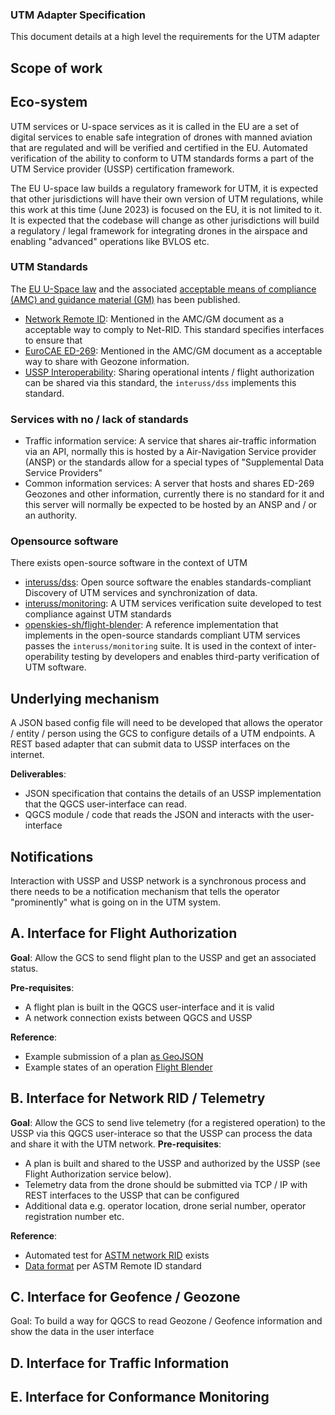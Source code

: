 ### UTM Adapter Specification

This document details at a high level the requirements for the UTM adapter 
## Scope of work 

## Eco-system 
UTM services or U-space services as it is called in the EU are a set of digital services to enable safe integration of drones with manned aviation that are regulated and will be verified and certified in the EU. Automated verification of the ability to conform to UTM standards forms a part of the UTM Service provider (USSP) certification framework. 

The EU U-space law builds a regulatory framework for UTM, it is expected that other jurisdictions will have their own version of UTM regulations, while this work at this time (June 2023) is focused on the EU, it is not limited to it. It is expected that the codebase will change as other jurisdictions will build a regulatory / legal framework for integrating drones in the airspace and enabling "advanced" operations like BVLOS etc. 

### UTM Standards 
The [EU U-Space law](https://eur-lex.europa.eu/legal-content/EN/TXT/?uri=CELEX%3A32021R0664) and the associated [acceptable means of compliance (AMC) and guidance material (GM)](https://www.easa.europa.eu/en/document-library/acceptable-means-of-compliance-and-guidance-materials/amc-and-gm-implementing) has been published. 
- [Network Remote ID](https://www.astm.org/f3411-22a.html): Mentioned in the AMC/GM document as a acceptable way to comply to Net-RID. This standard specifies interfaces to ensure that 
- [EuroCAE ED-269](https://eurocae.net/news/posts/2020/june/ed-269-minimum-operational-performance-standard-for-uas-geo-fencing/): Mentioned in the AMC/GM document as a acceptable way to share with Geozone information.
- [USSP Interoperability](https://www.astm.org/f3548-21.html): Sharing operational intents / flight authorization can be shared via this standard, the `interuss/dss` implements this standard. 

### Services with no / lack of standards
- Traffic information service: A service that shares air-traffic information via an API, normally this is hosted by a Air-Navigation Service provider (ANSP) or the standards allow for a special types of "Supplemental Data Service Providers"
- Common information services: A server that hosts and shares ED-269 Geozones and other information, currently there is no standard for it and this server will normally be expected to be hosted by an ANSP and / or an authority. 

### Opensource software 
There exists open-source software in the context of UTM 
- [interuss/dss](https://github.com/interuss/dss): Open source software the enables standards-compliant Discovery of UTM services and synchronization of data. 
- [interuss/monitoring](https://github.com/interuss/monitoring): A UTM services verification suite developed to test compliance against UTM standards
- [openskies-sh/flight-blender](https://github.com/openskies-sh/flight-blender): A reference implementation that implements in the open-source standards compliant UTM services passes the `interuss/monitoring` suite. It is used in the context of inter-operability testing by developers and enables third-party verification of UTM software. 

## Underlying mechanism
A JSON based config file will need to be developed that allows the operator / entity / person using the GCS to configure details of a UTM endpoints. A REST based adapter that can submit data to USSP interfaces on the internet.

__Deliverables__:
- JSON specification that contains the details of an USSP implementation that the QGCS user-interface can read. 
- QGCS module / code that reads the JSON and interacts with the user-interface

## Notifications
Interaction with USSP and USSP network is a synchronous process and there needs to be a notification mechanism that tells the operator "prominently" what is going on in the UTM system.

## A. Interface for Flight Authorization
__Goal__: Allow the GCS to send flight plan to the USSP and get an associated status. 

__Pre-requisites__: 
- A flight plan is built in the QGCS user-interface and it is valid 
- A network connection exists between QGCS and USSP

__Reference__: 
- Example submission of a plan [as GeoJSON](https://github.com/openskies-sh/flight-blender/blob/master/api/flight-blender-1.0.0-resolved.yaml#L1402)
- Example states of an operation [Flight Blender](https://github.com/openskies-sh/flight-blender/blob/master/api/flight-blender-1.0.0-resolved.yaml#L1885)

## B. Interface for Network RID / Telemetry

__Goal__: Allow the GCS to send live telemetry (for a registered operation) to the USSP via this QGCS user-interace so that the USSP can process the data and share it with the UTM network. 
__Pre-requisites__: 
- A plan is built and shared to the USSP and authorized by the USSP (see Flight Authorization service below). 
- Telemetry data from the drone should be submitted via TCP / IP with REST interfaces to the USSP that can be configured
- Additional data e.g. operator location, drone serial number, operator registration number etc. 

__Reference__: 
- Automated test for [ASTM network RID](https://github.com/interuss/monitoring/blob/main/monitoring/uss_qualifier/suites/astm/netrid/f3411_22a.yaml) exists
- [Data format](https://github.com/uastech/standards/blob/dd4016b09fc8cb98f30c2a17b5a088fb2995ab54/remoteid/canonical.yaml#L1692) per ASTM Remote ID standard


## C. Interface for Geofence / Geozone
Goal: To build a way for QGCS to read Geozone / Geofence information and show the data in the user interface

## D. Interface for Traffic Information

## E. Interface for Conformance Monitoring